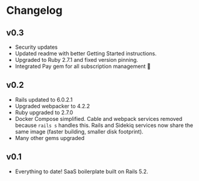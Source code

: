 # Changelog

## v0.3
* Security updates
* Updated readme with better Getting Started instructions.
* Upgraded to Ruby 2.7.1 and fixed version pinning.
* Integrated Pay gem for all subscription management :tada:

## v0.2
* Rails updated to 6.0.2.1
* Upgraded webpacker to 4.2.2
* Ruby upgraded to 2.7.0
* Docker Compose simplified. Cable and webpack services removed because `rails s` handles this. Rails and Sidekiq services now share the same image (faster building, smaller disk footprint).
* Many other gems upgraded

## v0.1
* Everything to date! SaaS boilerplate built on Rails 5.2.
